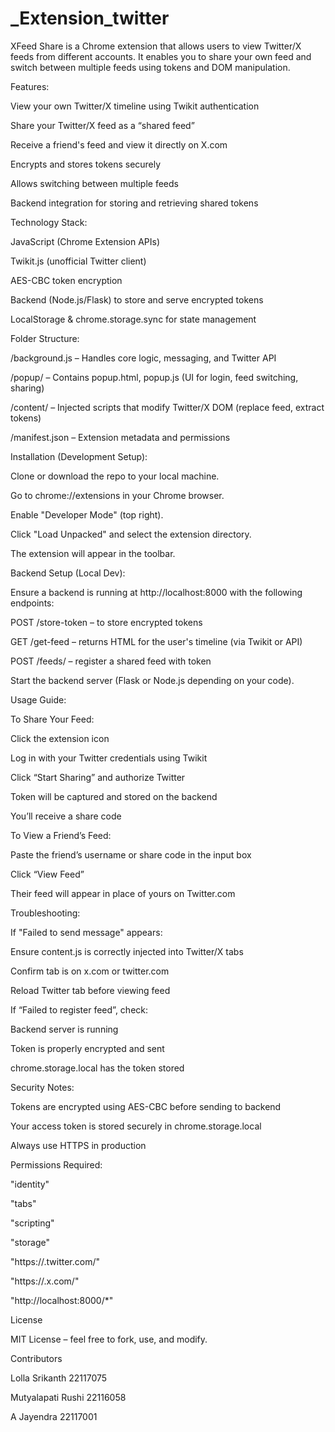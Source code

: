 # _Extension_twitter
XFeed Share is a Chrome extension that allows users to view Twitter/X feeds from different accounts. It enables you to share your own feed and switch between multiple feeds using tokens and DOM manipulation.

Features:

View your own Twitter/X timeline using Twikit authentication

Share your Twitter/X feed as a “shared feed”

Receive a friend's feed and view it directly on X.com

Encrypts and stores tokens securely

Allows switching between multiple feeds

Backend integration for storing and retrieving shared tokens

Technology Stack:

JavaScript (Chrome Extension APIs)

Twikit.js (unofficial Twitter client)

AES-CBC token encryption

Backend (Node.js/Flask) to store and serve encrypted tokens

LocalStorage & chrome.storage.sync for state management

Folder Structure:

/background.js – Handles core logic, messaging, and Twitter API

/popup/ – Contains popup.html, popup.js (UI for login, feed switching, sharing)

/content/ – Injected scripts that modify Twitter/X DOM (replace feed, extract tokens)

/manifest.json – Extension metadata and permissions

Installation (Development Setup):

Clone or download the repo to your local machine.

Go to chrome://extensions in your Chrome browser.

Enable "Developer Mode" (top right).

Click "Load Unpacked" and select the extension directory.

The extension will appear in the toolbar.

Backend Setup (Local Dev):

Ensure a backend is running at http://localhost:8000 with the following endpoints:

POST /store-token – to store encrypted tokens

GET /get-feed – returns HTML for the user's timeline (via Twikit or API)

POST /feeds/ – register a shared feed with token

Start the backend server (Flask or Node.js depending on your code).

Usage Guide:

To Share Your Feed:

Click the extension icon

Log in with your Twitter credentials using Twikit

Click “Start Sharing” and authorize Twitter

Token will be captured and stored on the backend

You’ll receive a share code

To View a Friend’s Feed:

Paste the friend’s username or share code in the input box

Click “View Feed”

Their feed will appear in place of yours on Twitter.com

Troubleshooting:

If "Failed to send message" appears:

Ensure content.js is correctly injected into Twitter/X tabs

Confirm tab is on x.com or twitter.com

Reload Twitter tab before viewing feed

If “Failed to register feed”, check:

Backend server is running

Token is properly encrypted and sent

chrome.storage.local has the token stored

Security Notes:

Tokens are encrypted using AES-CBC before sending to backend

Your access token is stored securely in chrome.storage.local

Always use HTTPS in production

Permissions Required:

"identity"

"tabs"

"scripting"

"storage"

"https://.twitter.com/"

"https://.x.com/"

"http://localhost:8000/*"

License

MIT License – feel free to fork, use, and modify.

Contributors

Lolla Srikanth 22117075

Mutyalapati Rushi 22116058

A Jayendra 22117001
